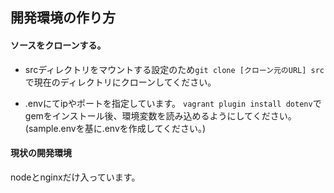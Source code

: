 ## 開発環境の作り方
#### ソースをクローンする。
- srcディレクトリをマウントする設定のため`git clone [クローン元のURL] src`で現在のディレクトリにクローンしてください。

- .envにてipやポートを指定しています。
`vagrant plugin install dotenv`でgemをインストール後、環境変数を読み込めるようにしてください。(sample.envを基に.envを作成してください。)
#### 現状の開発環境
nodeとnginxだけ入っています。